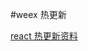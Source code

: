 #weex 热更新

[react 热更新资料](https://github.com/reactnativecn/react-native-pushy/blob/master/docs/guide3.md)

